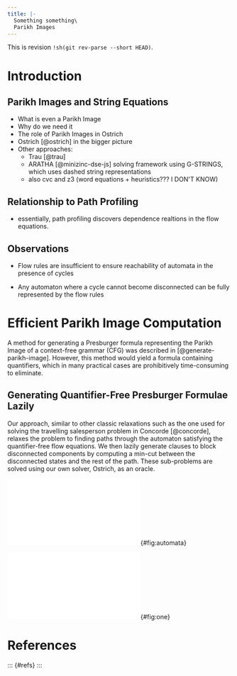 ```yaml
---
title: |-
  Something something\
  Parikh Images
---
```


This is revision `!sh(git rev-parse --short HEAD)`.

# Introduction

## Parikh Images and String Equations

- What is even a Parikh Image
- Why do we need it
- The role of Parikh Images in Ostrich
- Ostrich [@ostrich] in the bigger picture
- Other approaches:
  - Trau [@trau]
  - ARATHA [@minizinc-dse-js] solving framework using G-STRINGS, which uses dashed string representations
  - also cvc and z3 (word equations + heuristics??? I DON'T KNOW)

## Relationship to Path Profiling

- essentially, path profiling discovers dependence realtions in the flow equations.


## Observations

- Flow rules are insufficient to ensure reachability of automata in the presence of cycles

- Any automaton where a cycle cannot become disconnected can be fully represented by the flow rules

# Efficient Parikh Image Computation

A method for generating a Presburger formula representing the Parikh Image of a
context-free grammar (CFG) was described in [@generate-parikh-image]. However,
this method would yield a formula containing quantifiers, which in many
practical cases are prohibitively time-consuming to eliminate.

## Generating Quantifier-Free Presburger Formulae Lazily

Our approach, similar to other classic relaxations such as the one used for
solving the travelling salesperson problem in Concorde [@concorde], relaxes the
problem to finding paths through the automaton satisfying the quantifier-free
flow equations. We then lazily generate clauses to block disconnected components
by computing a min-cut between the disconnected states and the rest of the path.
These sub-problems are solved using our own solver, Ostrich, as an oracle.

![This is an enormous automaton.](img/automata.pdf){#fig:automata}

![This is a small automaton.](img/1.pdf){#fig:one}

# References

::: {#refs}
:::
